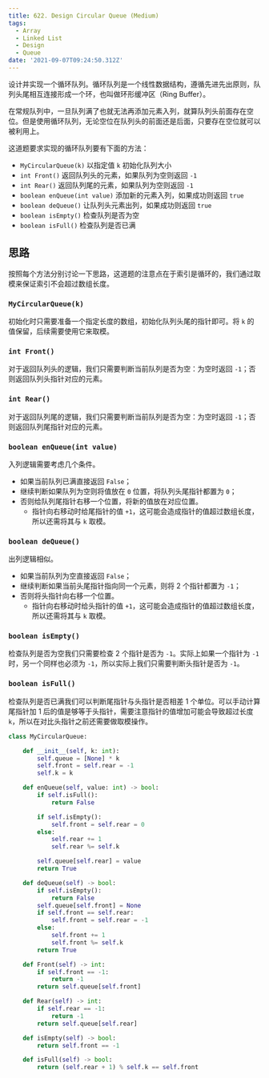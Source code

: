 ```yaml
---
title: 622. Design Circular Queue (Medium)
tags:
  - Array
  - Linked List
  - Design
  - Queue
date: '2021-09-07T09:24:50.312Z'
---
```


设计并实现一个循环队列。循环队列是一个线性数据结构，遵循先进先出原则，队列头尾相互连接形成一个环，也叫做环形缓冲区（Ring Buffer）。

在常规队列中，一旦队列满了也就无法再添加元素入列，就算队列头前面存在空位。但是使用循环队列，无论空位在队列头的前面还是后面，只要存在空位就可以被利用上。

这道题要求实现的循环队列要有下面的方法：

- `MyCircularQueue(k)` 以指定值 `k` 初始化队列大小
- `int Front()` 返回队列头的元素，如果队列为空则返回 `-1`
- `int Rear()` 返回队列尾的元素，如果队列为空则返回 `-1`
- `boolean enQueue(int value)` 添加新的元素入列，如果成功则返回 `true`
- `boolean deQueue()` 让队列头元素出列，如果成功则返回 `true`
- `boolean isEmpty()` 检查队列是否为空
- `boolean isFull()` 检查队列是否已满

<!-- more -->

## 思路

按照每个方法分别讨论一下思路，这道题的注意点在于索引是循环的，我们通过取模来保证索引不会超过数组长度。

### `MyCircularQueue(k)`

初始化时只需要准备一个指定长度的数组，初始化队列头尾的指针即可。将 `k` 的值保留，后续需要使用它来取模。

### `int Front()`

对于返回队列头的逻辑，我们只需要判断当前队列是否为空：为空时返回 `-1`；否则返回队列头指针对应的元素。

### `int Rear()`

对于返回队列尾的逻辑，我们只需要判断当前队列是否为空：为空时返回 `-1`；否则返回队列尾指针对应的元素。

### `boolean enQueue(int value)`

入列逻辑需要考虑几个条件。

- 如果当前队列已满直接返回 `False`；
- 继续判断如果队列为空则将值放在 `0` 位置，将队列头尾指针都置为 `0`；
- 否则给队列尾指针右移一个位置，将新的值放在对应位置。
  - 指针向右移动时给尾指针的值 `+1`，这可能会造成指针的值超过数组长度，所以还需将其与 `k` 取模。

### `boolean deQueue()`

出列逻辑相似。

- 如果当前队列为空直接返回 `False`；
- 继续判断如果当前头尾指针指向同一个元素，则将 2 个指针都置为 `-1`；
- 否则将头指针向右移一个位置。
  - 指针向右移动时给头指针的值 `+1`，这可能会造成指针的值超过数组长度，所以还需将其与 `k` 取模。

### `boolean isEmpty()`

检查队列是否为空我们只需要检查 2 个指针是否为 `-1`。实际上如果一个指针为 `-1` 时，另一个同样也必须为 `-1`，所以实际上我们只需要判断头指针是否为 `-1`。

### `boolean isFull()`

检查队列是否已满我们可以判断尾指针与头指针是否相差 1 个单位。可以手动计算尾指针加 1 后的值是够等于头指针，需要注意指针的值增加可能会导致超过长度 `k`，所以在对比头指针之前还需要做取模操作。

```python
class MyCircularQueue:

    def __init__(self, k: int):
        self.queue = [None] * k
        self.front = self.rear = -1
        self.k = k

    def enQueue(self, value: int) -> bool:
        if self.isFull():
            return False

        if self.isEmpty():
            self.front = self.rear = 0
        else:
            self.rear += 1
            self.rear %= self.k

        self.queue[self.rear] = value
        return True

    def deQueue(self) -> bool:
        if self.isEmpty():
            return False
        self.queue[self.front] = None
        if self.front == self.rear:
            self.front = self.rear = -1
        else:
            self.front += 1
            self.front %= self.k
        return True

    def Front(self) -> int:
        if self.front == -1:
            return -1
        return self.queue[self.front]

    def Rear(self) -> int:
        if self.rear == -1:
            return -1
        return self.queue[self.rear]

    def isEmpty(self) -> bool:
        return self.front == -1

    def isFull(self) -> bool:
        return (self.rear + 1) % self.k == self.front
```

